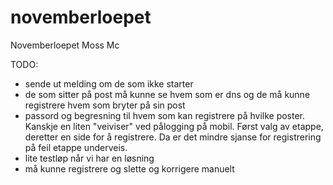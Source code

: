 # novemberloepet
Novemberloepet Moss Mc

TODO:

* sende ut melding om de som ikke starter
* de som sitter på post må kunne se hvem som er dns og de må kunne registrere hvem som bryter på sin post
* passord og begresning til hvem som kan registrere på hvilke poster. Kanskje en liten "veiviser" ved pålogging på mobil. Først valg av etappe, deretter en side for å registrere. Da er det mindre sjanse for registrering på feil etappe underveis.
* lite testløp når vi har en løsning
* må kunne registrere og slette og korrigere manuelt
